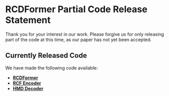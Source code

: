 # RCDFormer Partial Code Release Statement
Thank you for your interest in our work. Please forgive us for only releasing part of the code at this time, as our paper has not yet been accepted.

## Currently Released Code

We have made the following code available:
- **[RCDFormer](models\model.py)**
- **[RCF Encoder](models\dc_decoder.py)**
- **[HMD Decoder](models\dc_decoder.py)**
